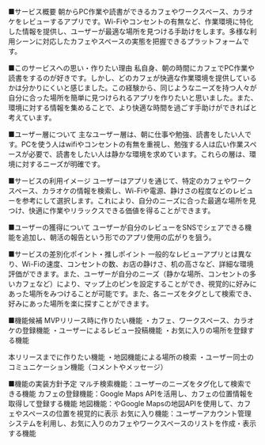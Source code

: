 ■サービス概要
朝からPC作業や読書ができるカフェやワークスペース、カラオケをレビューするアプリです。Wi-Fiやコンセントの有無など、作業環境に特化した情報を提供し、ユーザーが最適な場所を見つける手助けをします。多様な利用シーンに対応したカフェやスペースの実態を把握できるプラットフォームです。

■このサービスへの思い・作りたい理由
私自身、朝の時間にカフェでPC作業や読書をするのが好きです。しかし、どのカフェが快適な作業環境を提供しているかは分かりにくいと感じました。この経験から、同じようなニーズを持つ人々が自分に合った場所を簡単に見つけられるアプリを作りたいと思いました。また、環境に対する情報を集めることで、より快適な時間を過ごす手助けができればと考えています。

■ユーザー層について
主なユーザー層は、朝に仕事や勉強、読書をしたい人です。PCを使う人はwifiやコンセントの有無を重視し、勉強する人は広い作業スペースが必要で、読書をしたい人は静かな環境を求めています。これらの層は、環境に対するニーズが明確です。

■サービスの利用イメージ
ユーザーはアプリを通じて、特定のカフェやワークスペース、カラオケの情報を検索し、Wi-Fiや電源、静けさの程度などのレビューを参考にして選択します。これにより、自分のニーズに合った最適な場所を見つけ、快適に作業やリラックスできる価値を得ることができます。

■ユーザーの獲得について
ユーザーが自分のレビューをSNSでシェアできる機能を追加し、朝活の報告という形でのアプリ使用の広がりを狙う。

■サービスの差別化ポイント・推しポイント
一般的なレビューアプリとは異なり、Wi-Fiの速度、コンセントの数、お店の静けさ、机の高さなど、詳細な環境評価ができます。また、ユーザーが自分のニーズ（静かな場所、コンセントの多いカフェなど）により、マップ上のピンを設定することができ、視覚的に好みにあった場所をみつけることが可能です。また、各ニーズをタグとして検索でき、好みにあった場所を楽に探すことができます。

■機能候補
MVPリリース時に作りたい機能
・カフェ、ワークスペース、カラオケの登録機能
・ユーザーによるレビュー投稿機能
・お気に入りの場所を登録する機能

本リリースまでに作りたい機能
・地図機能による場所の検索
・ユーザー同士のコミュニケーション機能（コメントやメッセージ）

■機能の実装方針予定
マルチ検索機能：ユーザーのニーズをタグ化して検索できる機能
カフェの登録機能：Google Maps APIを活用し、カフェの位置情報を取得して登録する機能
地図機能：やGoogle Mapsの地図APIを使用して、カフェやスペースの位置を視覚的に表示
お気に入り機能：ユーザーアカウント管理システムを利用し、お気に入りのカフェやワークスペースのリストを作成・表示する機能
